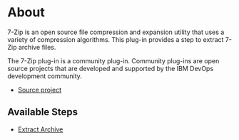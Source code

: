 # About

7-Zip is an open source file compression and expansion utility that uses a variety of compression algorithms. This plug-in provides a step to extract 7-Zip archive files.

The 7-Zip plug-in is a community plug-in. Community plug-ins are open source projects that are developed and supported by the IBM DevOps development community.

* [Source project](https://github.com/UrbanCode/7-Zip-UCD)

## Available Steps

* [Extract Archive](steps.md#extract-archive)
